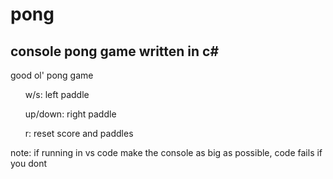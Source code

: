 # pong
<h2>console pong game written in c#</h2>

good ol' pong game

<list>
  <ul>w/s: left paddle</ul>
  <ul>up/down: right paddle</ul>
  <ul>r: reset score and paddles</ul>
</list>
note: if running in vs code make the console as big as possible, code fails if you dont
